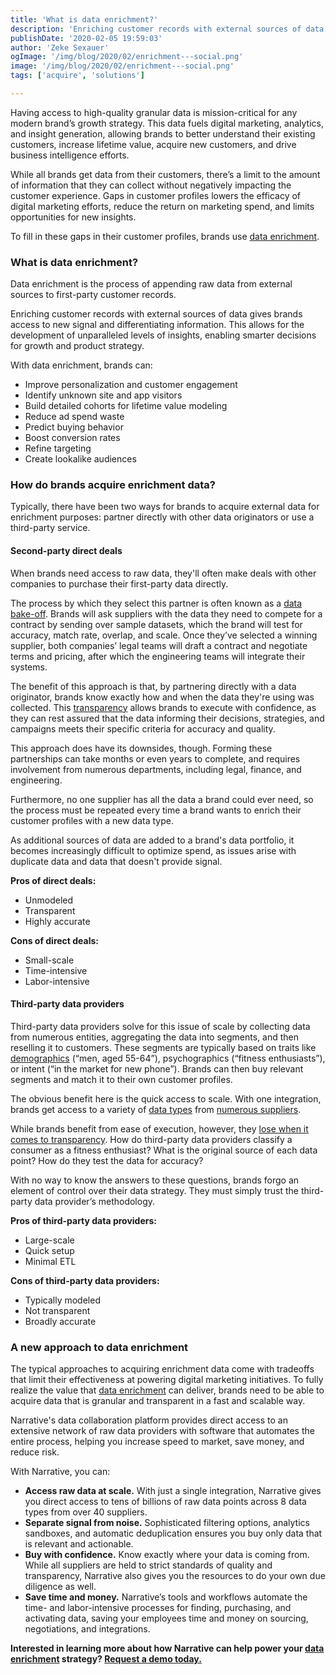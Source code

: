 ```yaml
---
title: 'What is data enrichment?'
description: 'Enriching customer records with external sources of data gives brands access to new signals and differentiating information.'
publishDate: '2020-02-05 19:59:03'
author: 'Zeke Sexauer'
ogImage: '/img/blog/2020/02/enrichment---social.png'
image: '/img/blog/2020/02/enrichment---social.png'
tags: ['acquire', 'solutions']

---
```

Having access to high-quality granular data is mission-critical for any modern brand’s growth strategy. This data fuels digital marketing, analytics, and insight generation, allowing brands to better understand their existing customers, increase lifetime value, acquire new customers, and drive business intelligence efforts.

While all brands get data from their customers, there’s a limit to the amount of information that they can collect without negatively impacting the customer experience. Gaps in customer profiles lowers the efficacy of digital marketing efforts, reduce the return on marketing spend, and limits opportunities for new insights.

To fill in these gaps in their customer profiles, brands use [data enrichment](https://www.narrative.io/solutions/customer-enrichment).

### What is data enrichment?

Data enrichment is the process of appending raw data from external sources to first-party customer records.

Enriching customer records with external sources of data gives brands access to new signal and differentiating information. This allows for the development of unparalleled levels of insights, enabling smarter decisions for growth and product strategy.

With data enrichment, brands can:

*   Improve personalization and customer engagement
*   Identify unknown site and app visitors
*   Build detailed cohorts for lifetime value modeling
*   Reduce ad spend waste
*   Predict buying behavior
*   Boost conversion rates
*   Refine targeting
*   Create lookalike audiences

### How do brands acquire enrichment data?

Typically, there have been two ways for brands to acquire external data for enrichment purposes: partner directly with other data originators or use a third-party service.

#### Second-party direct deals

When brands need access to raw data, they'll often make deals with other companies to purchase their first-party data directly.

The process by which they select this partner is often known as a [data bake-off](https://blog.narrative.io/kill-the-data-bake-off). Brands will ask suppliers with the data they need to compete for a contract by sending over sample datasets, which the brand will test for accuracy, match rate, overlap, and scale. Once they’ve selected a winning supplier, both companies’ legal teams will draft a contract and negotiate terms and pricing, after which the engineering teams will integrate their systems. 

The benefit of this approach is that, by partnering directly with a data originator, brands know exactly how and when the data they're using was collected. This [transparency](https://www.narrative.io/pillar-data-transparency) allows brands to execute with confidence, as they can rest assured that the data informing their decisions, strategies, and campaigns meets their specific criteria for accuracy and quality.

This approach does have its downsides, though. Forming these partnerships can take months or even years to complete, and requires involvement from numerous departments, including legal, finance, and engineering.

Furthermore, no one supplier has all the data a brand could ever need, so the process must be repeated every time a brand wants to enrich their customer profiles with a new data type.

As additional sources of data are added to a brand's data portfolio, it becomes increasingly difficult to optimize spend, as issues arise with duplicate data and data that doesn't provide signal.

**Pros of direct deals:**  

*   Unmodeled
*   Transparent
*   Highly accurate

**Cons of direct deals:**  

*   Small-scale
*   Time-intensive
*   Labor-intensive

#### Third-party data providers

Third-party data providers solve for this issue of scale by collecting data from numerous entities, aggregating the data into segments, and then reselling it to customers. These segments are typically based on traits like [demographics](https://www.narrative.io/data-types/demographic-data) (“men, aged 55-64”), psychographics (“fitness enthusiasts”), or intent (“in the market for new phone”). Brands can then buy relevant segments and match it to their own customer profiles.

The obvious benefit here is the quick access to scale. With one integration, brands get access to a variety of [data types](https://www.narrative.io/data-types) from [numerous suppliers](https://www.narrative.io/data-partners).

While brands benefit from ease of execution, however, they [lose when it comes to transparency](/blog/precise-third-party-data). How do third-party data providers classify a consumer as a fitness enthusiast? What is the original source of each data point? How do they test the data for accuracy?

With no way to know the answers to these questions, brands forgo an element of control over their data strategy. They must simply trust the third-party data provider’s methodology.

**Pros of third-party data providers:**  

*   Large-scale
*   Quick setup
*   Minimal ETL

**Cons of third-party data providers:**  

*   Typically modeled
*   Not transparent
*   Broadly accurate

### A new approach to data enrichment

The typical approaches to acquiring enrichment data come with tradeoffs that limit their effectiveness at powering digital marketing initiatives. To fully realize the value that [data enrichment](https://www.narrative.io/solutions/customer-enrichment) can deliver, brands need to be able to acquire data that is granular and transparent in a fast and scalable way.

Narrative's data collaboration platform provides direct access to an extensive network of raw data providers with software that automates the entire process, helping you increase speed to market, save money, and reduce risk.

With Narrative, you can:

*   **Access raw data at scale.** With just a single integration, Narrative gives you direct access to tens of billions of raw data points across 8 data types from over 40 suppliers.
*   **Separate signal from noise.** Sophisticated filtering options, analytics sandboxes, and automatic deduplication ensures you buy only data that is relevant and actionable.
*   **Buy with confidence.** Know exactly where your data is coming from. While all suppliers are held to strict standards of quality and transparency, Narrative also gives you the resources to do your own due diligence as well.
*   **Save time and money.** Narrative’s tools and workflows automate the time- and labor-intensive processes for finding, purchasing, and activating data, saving your employees time and money on sourcing, negotiations, and integrations.

**Interested in learning more about how Narrative can help power your [data enrichment](https://www.narrative.io/solutions/customer-enrichment) strategy? [Request a demo today.](https://www.narrative.io/get-started)**
